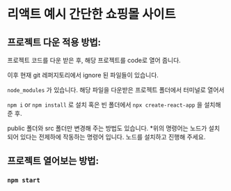# 리액트 예시 간단한 쇼핑몰 사이트


## 프로젝트 다운 적용 방법:

프로젝트 코드를 다운 받은 후, 해당 프로젝트를 code로 열어 줍니다.

이후 현재 git 레퍼지토리에서 ignore 된 파일들이 있습니다.

`node_modules` 가 있습니다. 해당 파일을 다운받은 프로젝트 폴더에서 터미널로 열어서 

`npm i` or `npm install` 로 설치 혹은 빈 폴더에서 `npx create-react-app` 을 설치해 준 후.

public 폴더와 src 폴더만 변경해 주는 방법도 있습니다.
*위의 명령어는 노드가 설치 되어 있다는 전제하에 작동하는 명령어 입니다.
노드를 설치하고 진행해 주세요.


## 프로젝트 열어보는 방법:

### `npm start`

